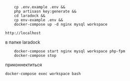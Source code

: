 ````
    cp .env.example .env && 
    php artisasn key:generate &&
    cd laradock &&
    cp env-example .env &&
    docker-compose up -d nginx mysql workspace 
````
    http://localhost

в папке laradock
````
    docker-compose start nginx mysql workspace php-fpm
    docker-compose stop
````
приконнектиться
````
docker-compose exec workspace bash
````
